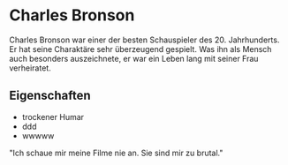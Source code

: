 # Charles Bronson

Charles Bronson war einer der besten Schauspieler des 20. Jahrhunderts. Er hat seine Charaktäre sehr überzeugend gespielt. Was ihn als Mensch auch besonders auszeichnete, er war ein Leben lang mit seiner Frau verheiratet.

## Eigenschaften

* trockener Humar
* ddd
* wwwww

\"Ich schaue mir meine Filme nie an. Sie sind mir zu brutal.\"
